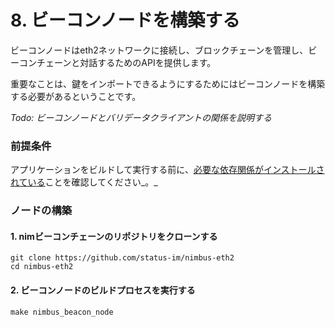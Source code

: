 # 8. ビーコンノードを構築する

ビーコンノードはeth2ネットワークに接続し、ブロックチェーンを管理し、ビーコンチェーンと対話するためのAPIを提供します。

重要なことは、鍵をインポートできるようにするためにはビーコンノードを構築する必要があるということです。

_Todo: ビーコンノードとバリデータクライアントの関係を説明する_

### 前提条件

アプリケーションをビルドして実行する前に、[必要な依存関係がインストールされている](https://haruki.gitbook.io/nimbus-book-ja/how-to/7-install-dependencies)ことを確認してください_。_

### ノードの構築

#### 1. nimビーコンチェーンのリポジトリをクローンする

```text
git clone https://github.com/status-im/nimbus-eth2
cd nimbus-eth2
```

#### 2. ビーコンノードのビルドプロセスを実行する

```text
make nimbus_beacon_node
```



